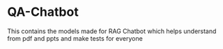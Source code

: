 # QA-Chatbot
This contains the models made for RAG Chatbot which helps understand from pdf and ppts and make tests for everyone

